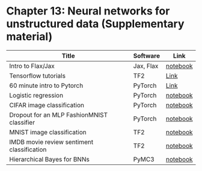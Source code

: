 # Chapter 13: Neural networks for unstructured data   (Supplementary material)

[flax]: https://colab.research.google.com/github/probml/pyprobml/blob/master/notebooks/flax_intro.ipynb

[tf_old]: https://colab.research.google.com/github/probml/pyprobml/blob/master/notebooks/tf_intro.ipynb
[mnist_tf]: https://colab.research.google.com/github/probml/pyprobml/blob/master/notebooks/mlp_mnist_tf.ipynb
[imdb_tf]: https://colab.research.google.com/github/probml/pyprobml/blob/master/notebooks/mlp_imdb_tf.ipynb
[hetero]: https://colab.research.google.com/github/probml/pyprobml/blob/master/notebooks/mlp_1d_regression_hetero_tf.ipynb
[tensorboard]: https://colab.research.google.com/github/probml/pyprobml/blob/master/notebooks/early_stopping_tensorboard_tf.ipynb

[logreg_pytorch]: https://colab.research.google.com/github/probml/pyprobml/blob/master/notebooks/logreg_pytorch.ipynb
[mlp_cifar_pytorch]: https://colab.research.google.com/github/probml/pyprobml/blob/master/notebooks/mlp_cifar_pytorch.ipynb
[dropout]: https://colab.research.google.com/github/probml/pyprobml/blob/master/notebooks/dropout_mlp_torch.ipynb

[bnn]: https://colab.research.google.com/github/probml/pyprobml/blob/master/notebooks/bnn_hierarchical_pymc3.ipynb

|Title|Software|Link|
|-----------|----|----|
|Intro to Flax/Jax| Jax, Flax| [notebook][flax]
|Tensorflow tutorials| TF2| [Link](https://www.tensorflow.org/tutorials)
|60 minute intro to Pytorch| PyTorch| [Link](https://pytorch.org/tutorials/beginner/deep_learning_60min_blitz.html)
|Logistic regression |PyTorch|[notebook][logreg_pytorch]
|CIFAR image classification|PyTorch|[notebook][mlp_cifar_pytorch]
|Dropout for an MLP FashionMNIST classifier|PyTorch|[notebook][dropout]
|MNIST image classification|TF2|[notebook][mnist_tf]
|IMDB movie review sentiment classification |TF2|[notebook][imdb_tf]
|Hierarchical Bayes for BNNs| PyMC3 | [notebook][bnn]

<!--

|Auto-MPG regression| TF2| [Keras tutorial](https://www.tensorflow.org/tutorials/keras/regression)
|Tabular medical data classification|TF2|[TF tutorial](https://www.tensorflow.org/tutorials/structured_data/feature_columns)
|IMDB movie review sentiment classification using pre-trained word embeddings from TF-hub|TF2|[TF tutorial](https://www.tensorflow.org/tutorials/keras/text_classification_with_hub)
|IMDB movie review sentiment classification using keras pre-processed data|TF2|[TF tutorial](https://www.tensorflow.org/tutorials/keras/text_classification)|
|Heteroskedastic regression in 1d| TFP | [notebook][hetero]
|Using tensorboard to plot learning curves| TF2 | [notebook][tensorboard]
-->
